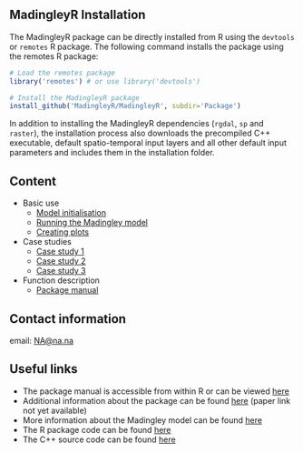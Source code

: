 ## MadingleyR Installation

The MadingleyR package can be directly installed from R using the ```devtools``` or ```remotes``` R package. The following command installs the package using the remotes R package:

```R
# Load the remotes package
library('remotes') # or use library('devtools')

# Install the MadingleyR package
install_github('MadingleyR/MadingleyR', subdir='Package')
```

In addition to installing the MadingleyR dependencies (```rgdal```, ```sp``` and ```raster```), the installation process also downloads the precompiled C++ executable, default spatio-temporal input layers and all other default input parameters and includes them in the installation folder.


## Content

* Basic use
  * [Model initialisation](#Model-initialisation)
  * [Running the Madingley model](#Running-the-Madingley-model)
  * [Creating plots](#Creating-plots)
* Case studies
  * [Case study 1](./CASESTUDY1.md)
  * [Case study 2](./CASESTUDY2.md)
  * [Case study 3](./CASESTUDY3.md)
* Function description
  * [Package manual](./Manual.pdf)


## Contact information

email: NA@na.na


## Useful links

* The package manual is accessible from within R or can be viewed [here](./Manual.pdf)
* Additional information about the package can be found [here](addlink) (paper link not yet available)
* More information about the Madingley model can be found [here](https://journals.plos.org/plosbiology/article?id=10.1371/journal.pbio.1001841)
* The R package code can be found [here](https://github.com/MadingleyR/MadingleyR/tree/master/Package)
* The C++ source code can be found [here](https://github.com/MadingleyR/MadingleyR/tree/master/SourceCode)

